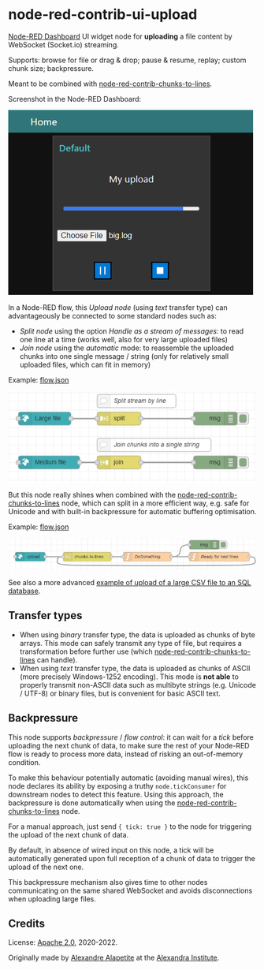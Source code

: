 # node-red-contrib-ui-upload

[Node-RED Dashboard](https://github.com/node-red/node-red-dashboard) UI widget node for **uploading** a file content by WebSocket (Socket.io) streaming.

Supports: browse for file or drag & drop; pause & resume, replay; custom chunk size; backpressure.

Meant to be combined with [node-red-contrib-chunks-to-lines](https://github.com/alexandrainst/node-red-contrib-chunks-to-lines).

Screenshot in the Node-RED Dashboard:

![Node-RED Dashboard upload widget](examples/dashboard.png)

In a Node-RED flow, this *Upload node* (using *text* transfer type) can advantageously be connected to some standard nodes such as:

* *Split node* using the option *Handle as a stream of messages*: to read one line at a time (works well, also for very large uploaded files)
* *Join node* using the *automatic* mode: to reassemble the uploaded chunks into one single message / string (only for relatively small uploaded files, which can fit in memory)

Example: [flow.json](examples/flow.json)

![Node-RED flow](examples/flow.png)

But this node really shines when combined with the [node-red-contrib-chunks-to-lines](https://github.com/alexandrainst/node-red-contrib-chunks-to-lines) node, which can split in a more efficient way, e.g. safe for Unicode and with built-in backpressure for automatic buffering optimisation.

Example: [flow.json](https://github.com/alexandrainst/node-red-contrib-chunks-to-lines/blob/main/examples/flow.json)

![Node-RED flow](https://raw.githubusercontent.com/alexandrainst/node-red-contrib-chunks-to-lines/main/examples/flow.png)

See also a more advanced [example of upload of a large CSV file to an SQL database](https://flows.nodered.org/flow/687918dd5cb66a3bfc2a661e15ef4237).

## Transfer types

* When using *binary* transfer type, the data is uploaded as chunks of byte arrays. This mode can safely transmit any type of file, but requires a transformation before further use (which [node-red-contrib-chunks-to-lines](https://github.com/alexandrainst/node-red-contrib-chunks-to-lines) can handle).
* When using *text* transfer type, the data is uploaded as chunks of ASCII (more precisely Windows-1252 encoding). This mode is **not able** to properly transmit non-ASCII data such as multibyte strings (e.g. Unicode / UTF-8) or binary files, but is convenient for basic ASCII text.

## Backpressure

This node supports *backpressure* / *flow control*:
it can wait for a *tick* before uploading the next chunk of data,
to make sure the rest of your Node-RED flow is ready to process more data, instead of risking an out-of-memory condition.

To make this behaviour potentially automatic (avoiding manual wires), this node declares its ability by exposing a truthy `node.tickConsumer` for downstream nodes to detect this feature.
Using this approach, the backpressure is done automatically when using the [node-red-contrib-chunks-to-lines](https://github.com/alexandrainst/node-red-contrib-chunks-to-lines) node.

For a manual approach, just send `{ tick: true }` to the node for triggering the upload of the next chunk of data.

By default, in absence of wired input on this node, a tick will be automatically generated upon full reception of a chunk of data to trigger the upload of the next one.

This backpressure mechanism also gives time to other nodes communicating on the same shared WebSocket and avoids disconnections when uploading large files.

## Credits

License: [Apache 2.0](LICENSE.md), 2020-2022.

Originally made by [Alexandre Alapetite](https://alexandra.dk/alexandre.alapetite) at the [Alexandra Institute](https://alexandra.dk).
